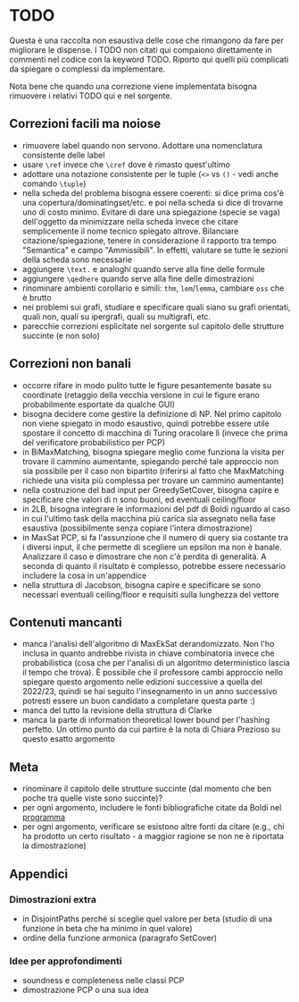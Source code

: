 # TODO
Questa è una raccolta non esaustiva delle cose che rimangono da fare per migliorare le dispense.
I TODO non citati qui compaiono direttamente in commenti nel codice con la keyword TODO.
Riporto qui quelli più complicati da spiegare o complessi da implementare.

Nota bene che quando una correzione viene implementata bisogna rimuovere i relativi TODO qui e nel sorgente.



## Correzioni facili ma noiose
- rimuovere label quando non servono. Adottare una nomenclatura consistente delle label
- usare `\ref` invece che `\cref` dove è rimasto quest'ultimo
- adottare una notazione consistente per le tuple (`<>` vs `()` - vedi anche comando `\tuple`)
- nella scheda del problema bisogna essere coerenti: si dice prima cos'è una copertura/dominatingset/etc. e poi nella scheda si dice di trovarne uno di costo minimo. Evitare di dare una spiegazione (specie se vaga) dell'oggetto da minimizzare nella scheda invece che citare semplicemente il nome tecnico spiegato altrove. Bilanciare citazione/spiegazione, tenere in considerazione il rapporto tra tempo "Semantica" e campo "Ammissibili". In effetti, valutare se tutte le sezioni della scheda sono necessarie
- aggiungere `\text.` e analoghi quando serve alla fine delle formule
- aggiungere `\qedhere` quando serve alla fine delle dimostrazioni
- rinominare ambienti corollario e simili: `thm`, `lem`/`lemma`, cambiare `oss` che è brutto
- nei problemi sui grafi, studiare e specificare quali siano su grafi orientati, quali non, quali su ipergrafi, quali su multigrafi, etc.
- parecchie correzioni esplicitate nel sorgente sul capitolo delle strutture succinte (e non solo)



## Correzioni non banali
- occorre rifare in modo pulito tutte le figure pesantemente basate su coordinate (retaggio della vecchia versione in cui le figure erano probabilmente esportate da qualche GUI)
- bisogna decidere come gestire la definizione di NP. Nel primo capitolo non viene spiegato in modo esaustivo, quindi potrebbe essere utile spostare il concetto di macchina di Turing oracolare lì (invece che prima del verificatore probabilistico per PCP)
- in BiMaxMatching, bisogna spiegare meglio come funziona la visita per trovare il cammino aumentante, spiegando perché tale approccio non sia possibile per il caso non bipartito (riferirsi al fatto che MaxMatching richiede una visita più complessa per trovare un cammino aumentante)
- nella costruzione del bad input per GreedySetCover, bisogna capire e specificare che valori di n sono buoni, ed eventuali ceiling/floor
- in 2LB, bisogna integrare le informazioni del pdf di Boldi riguardo al caso in cui l'ultimo task della macchina più carica sia assegnato nella fase esaustiva (possibilmente senza copiare l'intera dimostrazione)
- in MaxSat PCP, si fa l'assunzione che il numero di query sia costante tra i diversi input, il che permette di scegliere un epsilon ma non è banale. Analizzare il caso e dimostrare che non c'è perdita di generalità. A seconda di quanto il risultato è complesso, potrebbe essere necessario includere la cosa in un'appendice
- nella struttura di Jacobson, bisogna capire e specificare se sono necessari eventuali ceiling/floor e requisiti sulla lunghezza del vettore



## Contenuti mancanti
- manca l'analisi dell'algoritmo di MaxEkSat derandomizzato. Non l'ho inclusa in quanto andrebbe rivista in chiave combinatoria invece che probabilistica (cosa che per l'analisi di un algoritmo deterministico lascia il tempo che trova). È possibile che il professore cambi approccio nello spiegare questo argomento nelle edizioni successive a quella del 2022/23, quindi se hai seguito l'insegnamento in un anno successivo potresti essere un buon candidato a completare questa parte :)
- manca del tutto la revisione della struttura di Clarke
- manca la parte di information theoretical lower bound per l'hashing perfetto. Un ottimo punto da cui partire è la nota di Chiara Prezioso su questo esatto argomento




## Meta
- rinominare il capitolo delle strutture succinte (dal momento che ben poche tra quelle viste sono succinte)?
- per ogni argomento, includere le fonti bibliografiche citate da Boldi nel [programma](https://boldi.di.unimi.it/Corsi/AlgComp2022/)
- per ogni argomento, verificare se esistono altre fonti da citare (e.g., chi ha prodotto un certo risultato - a maggior ragione se non ne è riportata la dimostrazione)




## Appendici


### Dimostrazioni extra
- in DisjointPaths perché si sceglie quel valore per beta (studio di una funzione in beta che ha minimo in quel valore)
- ordine della funzione armonica (paragrafo SetCover)


### Idee per approfondimenti
- soundness e completeness nelle classi PCP
- dimostrazione PCP o una sua idea
